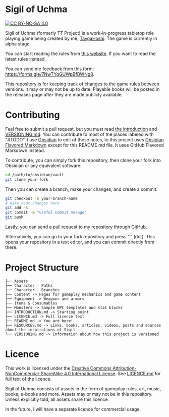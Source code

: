 # Sigil of Uchma
[![CC BY-NC-SA 4.0][cc-by-nc-sa-shield]][cc-by-nc-sa]

Sigil of Uchma (formerly TT Project) is a work-in-progress tabletop role playing game being created by me, [TaygaHoshi](https://github.com/TaygaHoshi). The game is currently in alpha stage.

You can start reading the rules from [this website](https://taygahoshi.github.io/tt-project/sigil-of-uchma/introduction.html). If you want to read the latest rules instead, 

You can send me feedback from this form: https://forms.gle/7NwTYqGUWpBfBWNg8.

This repository is for keeping track of changes to the game rules between versions. It may or may not be up to date. Playable books will be posted in the releases page after they are made publicly available.

# Contributing
Feel free to submit a pull request, but you must read [the introduction](https://taygahoshi.github.io/tt-project/sigil-of-uchma/introduction.html) and [VERSIONING.md](https://github.com/TaygaHoshi/tt-project/blob/main/VERSIONING.md?plain=1). You can contribute to most of the places labeled with "#TODO". I use [Obsidian](https://obsidian.md/) to edit of these notes, to this project uses [Obsidian Flavored Markdown](https://help.obsidian.md/Editing+and+formatting/Obsidian+Flavored+Markdown) except for this README.md file. It uses GitHub Flavored Markdown instead. 

To contribute, you can simply fork this repository, then clone your fork into Obsidian or any equivalent software:
```bash
cd /path/to/obsidian/vault
git clone your-fork
```

Then you can create a branch, make your changes, and create a commit:
```bash
git checkout -b your-branch-name
# make your changes here
git add -A
git commit -m "useful commit mesage"
git push
```

Lastly, you can send a pull request to my repository through GitHub.

Alternatively, you can go to your fork repository and press "." (dot). This opens your repository in a text editor, and you can commit directly from there. 

# Project Structure
```
├── Assets
├── Character - Paths
├── Character - Branches
├── Content -> Pages for gameplay mechanics and game content
├── Equipment -> Weapons and armors
├── Items & Consumables
├── Monsters -> Sample NPC templates and stat blocks
├── INTRODUCTION.md -> Starting point
├── LICENCE.md -> Full licence text
├── README.md -> You are here!
├── RESOURCES.md -> Links, books, articles, videos, posts and sources about the inspirations of Sigil
└── VERSIONING.md -> Information about how this project is versioned
```

# Licence
This work is licensed under the
[Creative Commons Attribution-NonCommercial-ShareAlike 4.0 International License][cc-by-nc-sa]. See [LICENCE.md](LICENCE.md) for full text of the licence.

Sigil of Uchma consists of assets in the form of gameplay rules, art, music, books, e-books and more. Assets may or may not be in this repository. Unless explicitly told, all assets share this licence.

In the future, I will have a separate licence for commercial usage. 

[cc-by-nc-sa]: http://creativecommons.org/licenses/by-nc-sa/4.0/
[cc-by-nc-sa-shield]: https://img.shields.io/badge/License-CC%20BY--NC--SA%204.0-lightgrey.svg
